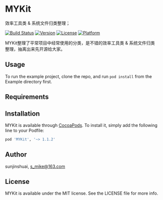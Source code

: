 # MYKit
效率工具类 &amp; 系统文件归类整理；

[![Build Status](https://travis-ci.org/sunjinshuai/MYKit.svg?branch=master)](https://travis-ci.org/sunjinshuai/MYKit/)
[![Version](https://img.shields.io/cocoapods/v/MYKit.svg?style=flat)](http://cocoapods.org/pods/MYKit)
[![License](https://img.shields.io/cocoapods/l/MYKit.svg?style=flat)](http://cocoapods.org/pods/MYKit)
[![Platform](https://img.shields.io/cocoapods/p/MYKit.svg?style=flat)](http://cocoapods.org/pods/MYKit)

MYKit整理了平常项目中经常使用的分类，是不错的效率工具类 &amp; 系统文件归类整理，抽离出来先开源给大家。

## Usage

To run the example project, clone the repo, and run `pod install` from the Example directory first.

## Requirements

## Installation

MYKit is available through [CocoaPods](http://cocoapods.org). To install
it, simply add the following line to your Podfile:

```ruby
pod 'MYKit', '~> 1.1.2'
```

## Author

sunjinshuai, s_mike@163.com

## License

MYKit is available under the MIT license. See the LICENSE file for more info.
